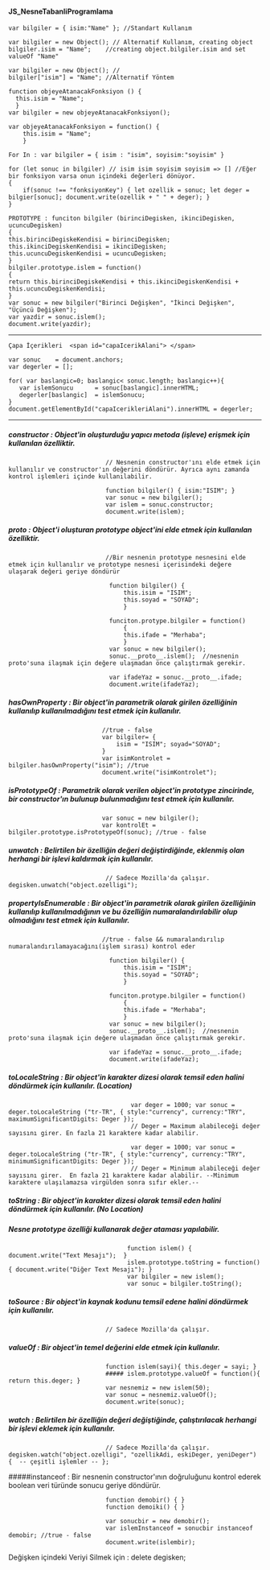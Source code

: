  #### JS_NesneTabanliProgramlama

    var bilgiler = { isim:"Name" }; //Standart Kullanım

    var bilgiler = new Object(); // Alternatif Kullanım, creating object
    bilgiler.isim = "Name";    //creating object.bilgiler.isim and set valueOf "Name"

    var bilgiler = new Object(); //
    bilgiler["isim"] = "Name"; //Alternatif Yöntem

    function objeyeAtanacakFonksiyon () {
      this.isim = "Name";
      }
    var bilgiler = new objeyeAtanacakFonksiyon();

    var objeyeAtanacakFonksiyon = function() {
        this.isim = "Name";
        }

    For In : var bilgiler = { isim : "isim", soyisim:"soyisim" }

    for (let sonuc in bilgiler) // isim isim soyisim soyisim => [] //Eğer bir fonksiyon varsa onun içindeki değerleri dönüyor. 
    {
        if(sonuc !== "fonksiyonKey") { let ozellik = sonuc; let deger = bilgier[sonuc]; document.write(ozellik + " " + deger); } 
    }

    PROTOTYPE : funciton bilgiler (birinciDegisken, ikinciDegisken, ucuncuDegisken) 
    { 
    this.birinciDegiskeKendisi = birinciDegisken; this.ikinciDegiskenKendisi = ikinciDegisken; this.ucuncuDegiskenKendisi = ucuncuDegisken; 
    }
    bilgiler.prototype.islem = function() 
    { 
    return this.birinciDegiskeKendisi + this.ikinciDegiskenKendisi + this.ucuncuDegiskenKendisi; 
    } 
    var sonuc = new bilgiler("Birinci Değişken", "İkinci Değişken", "Üçüncü Değişken"); 
    var yazdir = sonuc.islem(); 
    document.write(yazdir);

-------------------------------------------------------------------------------------------------------
    
    Çapa İçerikleri  <span id="capaIcerikAlani"> </span>
    
    var sonuc    = document.anchors;
    var degerler = [];

    for( var baslangic=0; baslangic< sonuc.length; baslangic++){
       var islemSonucu      = sonuc[baslangic].innerHTML;
       degerler[baslangic]  = islemSonucu;
    }
    document.getElementById("capaIcerikleriAlani").innerHTML = degerler;
-------------------------------------------------------------------------------------------------------

##### constructor            : Object'in oluşturduğu yapıcı metoda (işleve) erişmek için kullanılan özelliktir. 
                               // Nesnenin constructor'ını elde etmek için kullanılır ve constructor'ın değerini döndürür. Ayrıca aynı zamanda kontrol işlemleri içinde kullanılabilir.

                               function bilgiler() { isim:"ISIM"; }
                               var sonuc = new bilgiler();
                               var islem = sonuc.constructor; 
                               document.write(islem);  

##### __proto__              : Object'i oluşturan prototype object'ini elde etmek için kullanılan özelliktir. 
                               //Bir nesnenin prototype nesnesini elde etmek için kullanılır ve prototype nesnesi içerisindeki değere ulaşarak değeri geriye döndürür

                                function bilgiler() {
                                    this.isim = "ISIM";
                                    this.soyad = "SOYAD";
                                    }
                                    
                                funciton.protype.bilgiler = function() 
                                    {
                                    this.ifade = "Merhaba";
                                    }
                                var sonuc = new bilgiler();
                                sonuc.__proto__.islem();  //nesnenin proto'suna ilaşmak için değere ulaşmadan önce çalıştırmak gerekir.
                                
                                var ifadeYaz = sonuc.__proto__.ifade; 
                                document.write(ifadeYaz);



##### hasOwnProperty         : Bir object'in parametrik olarak girilen özelliğinin kullanılıp kullanılmadığını test etmek için kullanılır. 
                              //true - false
                              var bilgiler= {
                                  isim = "ISIM"; soyad="SOYAD";
                              }
                              var isimKontrolet = bilgiler.hasOwnProperty("isim"); //true
                              document.write("isimKontrolet");

##### isPrototypeOf          : Parametrik olarak verilen object'in prototype zincirinde, bir constructor'ın bulunup bulunmadığını test etmek için kullanılır.
                              var sonuc = new bilgiler();
                              var kontrolEt = bilgiler.prototype.isPrototypeOf(sonuc); //true - false

##### unwatch                : Belirtilen bir özelliğin değeri değiştirdiğinde, eklenmiş olan herhangi bir işlevi kaldırmak için kullanılır.
                               // Sadece Mozilla'da çalışır.   degisken.unwatch("object.ozelligi");
                               
##### propertyIsEnumerable   : Bir object'in parametrik olarak girilen özelliğinin kullanılıp kullanılmadığının ve bu özelliğin numaralandırılabilir olup olmadığını test etmek için kullanılır. 
                              //true - false && numaralandırılıp numaralandırılamayacağını(işlem sırası) kontrol eder

                                function bilgiler() {
                                    this.isim = "ISIM";
                                    this.soyad = "SOYAD";
                                    }
                                    
                                funciton.protype.bilgiler = function() 
                                    {
                                    this.ifade = "Merhaba";
                                    }
                                var sonuc = new bilgiler();
                                sonuc.__proto__.islem();  //nesnenin proto'suna ilaşmak için değere ulaşmadan önce çalıştırmak gerekir.
                                
                                var ifadeYaz = sonuc.__proto__.ifade; 
                                document.write(ifadeYaz);
                 
##### toLocaleString         : Bir object'in karakter dizesi olarak temsil eden halini döndürmek için kullanılır. (Location)  
                                      var deger = 1000; var sonuc = deger.toLocaleString ("tr-TR", { style:"currency", currency:"TRY", maximumSignificantDigits: Deger }); 
                                      // Deger = Maximum alabileceği değer sayısını girer. En fazla 21 karaktere kadar alabilir.

                                      var deger = 1000; var sonuc = deger.toLocaleString ("tr-TR", { style:"currency", currency:"TRY", minimumSignificantDigits: Deger });
                                      // Deger = Minimum alabileceği değer sayısını girer.  En fazla 21 karaktere kadar alabilir. --Minimum karaktere ulaşılamazsa virgülden sonra sıfır ekler.--

##### toString               : Bir object'in karakter dizesi olarak temsil eden halini döndürmek için kullanılır. (No Location)
#####                          Nesne prototype özelliği kullanarak değer ataması yapılabilir.
                                     function islem() { document.write("Text Mesajı");  }
                                     islem.prototype.toString = function() { document.write("Diğer Text Mesajı"); }
                                     var bilgiler = new islem();
                                     var sonuc = bilgiler.toString();

##### toSource               : Bir object'in kaynak kodunu temsil edene halini döndürmek için kullanılır.
                               // Sadece Mozilla'da çalışır. 

##### valueOf                : Bir object'in temel değerini elde etmek için kullanılır.
                               function islem(sayi){ this.deger = sayi; }
                               ##### islem.prototype.valueOf = function(){ return this.deger; }
                               var nesnemiz = new islem(50);
                               var sonuc = nesnemiz.valueOf();
                               document.write(sonuc);

##### watch                  : Belirtilen bir özelliğin değeri değiştiğinde, çalıştırılacak herhangi bir işlevi eklemek için kullanılır.
                               // Sadece Mozilla'da çalışır.  degisken.watch("object.ozelligi", "ozellikAdi, eskiDeger, yeniDeger") {  -- çeşitli işlemler -- };

#####instanceof              : Bir nesnenin constructor'ının doğruluğunu kontrol ederek boolean veri türünde sonucu geriye döndürür.

                               function demobir() { }
                               function demoiki() { }
                                 
                               var sonucbir = new demobir();
                               var islemInstanceof = sonucbir instanceof demobir; //true - false
                               document.write(islembir);

Değişken içindeki Veriyi Silmek için : delete degisken;
